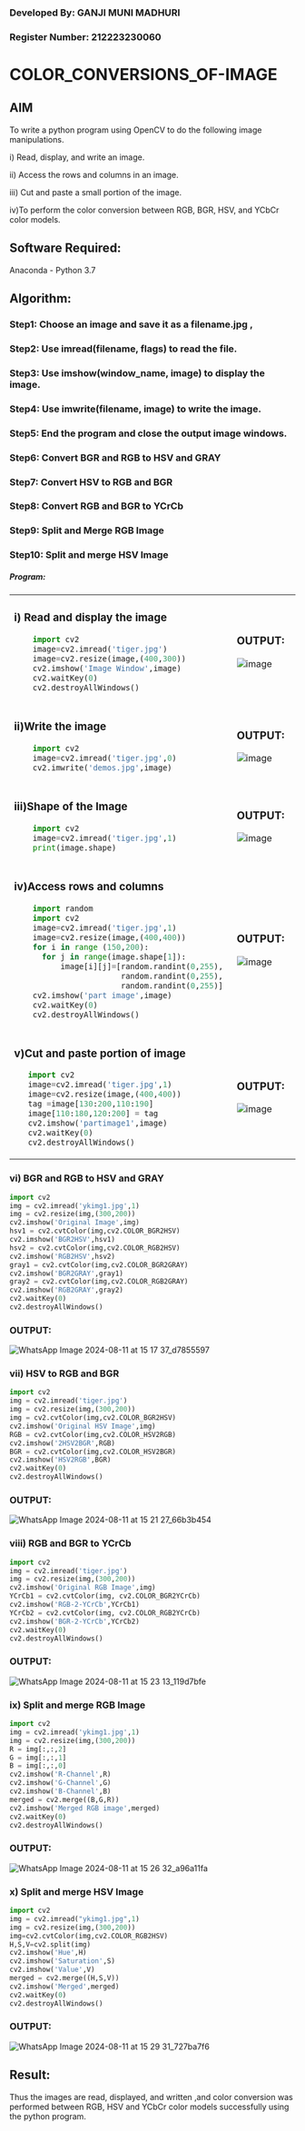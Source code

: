 ### Developed By: GANJI MUNI MADHURI
### Register Number: 212223230060

# COLOR_CONVERSIONS_OF-IMAGE
## AIM
To write a python program using OpenCV to do the following image manipulations.

i) Read, display, and write an image.

ii) Access the rows and columns in an image.

iii) Cut and paste a small portion of the image.

iv)To perform the color conversion between RGB, BGR, HSV, and YCbCr color models.


## Software Required:
Anaconda - Python 3.7
## Algorithm:
### Step1: Choose an image and save it as a filename.jpg ,
### Step2: Use imread(filename, flags) to read the file.
### Step3: Use imshow(window_name, image) to display the image.
### Step4: Use imwrite(filename, image) to write the image.
### Step5: End the program and close the output image windows.
### Step6: Convert BGR and RGB to HSV and GRAY
### Step7: Convert HSV to RGB and BGR
### Step8: Convert RGB and BGR to YCrCb
### Step9: Split and Merge RGB Image
### Step10: Split and merge HSV Image

##### Program:

<table>
  <tr>
    <td width=50%>

### i) Read and display the image
```Python
    import cv2
    image=cv2.imread('tiger.jpg')
    image=cv2.resize(image,(400,300))
    cv2.imshow('Image Window',image)
    cv2.waitKey(0)
    cv2.destroyAllWindows()
``` 
  </td>
  <td>

### OUTPUT:
![image](https://github.com/user-attachments/assets/57128fc4-9e51-4ef9-a3b0-7774edd09d43)



  </td>
  </tr>

   <tr>
    <td width=50%>

### ii)Write the image
```Python
    import cv2
    image=cv2.imread('tiger.jpg',0)
    cv2.imwrite('demos.jpg',image)
```
  </td>
  <td>

### OUTPUT:
![image](https://github.com/user-attachments/assets/9501b085-a323-4f50-907f-63a486a92b07)



  </td>
  </tr>
  <tr>
    <td width=50%>

### iii)Shape of the Image
```Python
    import cv2
    image=cv2.imread('tiger.jpg',1)
    print(image.shape)
```
  </td>
  <td>

### OUTPUT:
![image](https://github.com/user-attachments/assets/02895b0c-6bf1-4b26-aa4d-2964d4f5fb97)


  </td>
  </tr>
  <tr>
    <td>
      
### iv)Access rows and columns
```Python
    import random
    import cv2
    image=cv2.imread('tiger.jpg',1)
    image=cv2.resize(image,(400,400))
    for i in range (150,200):
      for j in range(image.shape[1]):
          image[i][j]=[random.randint(0,255),
                       random.randint(0,255),
                       random.randint(0,255)] 
    cv2.imshow('part image',image)
    cv2.waitKey(0)
    cv2.destroyAllWindows()
```
  </td>
  <td width="50%">

### OUTPUT:
![image](https://github.com/user-attachments/assets/350d647a-1cb0-4e1a-ac3b-f88dfc589cd4)


  </td>
  </tr>
  <tr>
    <td width=50%>
      
### v)Cut and paste portion of image

 ```Python
    import cv2
    image=cv2.imread('tiger.jpg',1)
    image=cv2.resize(image,(400,400))
    tag =image[130:200,110:190]
    image[110:180,120:200] = tag
    cv2.imshow('partimage1',image)
    cv2.waitKey(0)
    cv2.destroyAllWindows()
```
  </td>
  <td>
    
### OUTPUT:
![image](https://github.com/user-attachments/assets/203ec5f2-200e-44a9-975b-384bb0edc35c)


  </td>
  </tr>
</table>

### vi) BGR and RGB to HSV and GRAY
```Python
import cv2
img = cv2.imread('ykimg1.jpg',1)
img = cv2.resize(img,(300,200))
cv2.imshow('Original Image',img)
hsv1 = cv2.cvtColor(img,cv2.COLOR_BGR2HSV)
cv2.imshow('BGR2HSV',hsv1)
hsv2 = cv2.cvtColor(img,cv2.COLOR_RGB2HSV)
cv2.imshow('RGB2HSV',hsv2)
gray1 = cv2.cvtColor(img,cv2.COLOR_BGR2GRAY)
cv2.imshow('BGR2GRAY',gray1)
gray2 = cv2.cvtColor(img,cv2.COLOR_RGB2GRAY)
cv2.imshow('RGB2GRAY',gray2)
cv2.waitKey(0)
cv2.destroyAllWindows()
```

### OUTPUT:
![WhatsApp Image 2024-08-11 at 15 17 37_d7855597](https://github.com/user-attachments/assets/ffd94e37-c2e3-4d31-a9c3-5049f19df71c)



### vii) HSV to RGB and BGR
```Python
import cv2
img = cv2.imread('tiger.jpg')
img = cv2.resize(img,(300,200))
img = cv2.cvtColor(img,cv2.COLOR_BGR2HSV)
cv2.imshow('Original HSV Image',img)
RGB = cv2.cvtColor(img,cv2.COLOR_HSV2RGB)
cv2.imshow('2HSV2BGR',RGB)
BGR = cv2.cvtColor(img,cv2.COLOR_HSV2BGR)
cv2.imshow('HSV2RGB',BGR)
cv2.waitKey(0)
cv2.destroyAllWindows()
```

### OUTPUT:
![WhatsApp Image 2024-08-11 at 15 21 27_66b3b454](https://github.com/user-attachments/assets/bdbb56c0-6ea6-42b0-a81d-b7cd90d0fb09)


### viii) RGB and BGR to YCrCb
```Python
import cv2
img = cv2.imread('tiger.jpg')
img = cv2.resize(img,(300,200))
cv2.imshow('Original RGB Image',img)
YCrCb1 = cv2.cvtColor(img, cv2.COLOR_BGR2YCrCb)
cv2.imshow('RGB-2-YCrCb',YCrCb1)
YCrCb2 = cv2.cvtColor(img, cv2.COLOR_RGB2YCrCb)
cv2.imshow('BGR-2-YCrCb',YCrCb2)
cv2.waitKey(0)
cv2.destroyAllWindows()
```

### OUTPUT:
![WhatsApp Image 2024-08-11 at 15 23 13_119d7bfe](https://github.com/user-attachments/assets/cc3be811-f747-4f9d-bf69-bdb8ffdf53f6)



### ix) Split and merge RGB Image
```Python
import cv2
img = cv2.imread('ykimg1.jpg',1)
img = cv2.resize(img,(300,200))
R = img[:,:,2]
G = img[:,:,1]
B = img[:,:,0]
cv2.imshow('R-Channel',R)
cv2.imshow('G-Channel',G)
cv2.imshow('B-Channel',B)
merged = cv2.merge((B,G,R))
cv2.imshow('Merged RGB image',merged)
cv2.waitKey(0)
cv2.destroyAllWindows()
```

### OUTPUT:
![WhatsApp Image 2024-08-11 at 15 26 32_a96a11fa](https://github.com/user-attachments/assets/9c233095-190f-4093-ac0d-d0d115601179)



### x) Split and merge HSV Image
```Python
import cv2
img = cv2.imread("ykimg1.jpg",1)
img = cv2.resize(img,(300,200))
img=cv2.cvtColor(img,cv2.COLOR_RGB2HSV)
H,S,V=cv2.split(img)
cv2.imshow('Hue',H)
cv2.imshow('Saturation',S)
cv2.imshow('Value',V)
merged = cv2.merge((H,S,V))
cv2.imshow('Merged',merged)
cv2.waitKey(0)
cv2.destroyAllWindows()
```

### OUTPUT:
![WhatsApp Image 2024-08-11 at 15 29 31_727ba7f6](https://github.com/user-attachments/assets/74bb222b-9cc6-4ba7-bddf-46c4d04c78aa)



## Result:
Thus the images are read, displayed, and written ,and color conversion was performed between RGB, HSV and YCbCr color models successfully using the python program.







